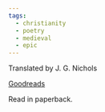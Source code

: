 ```yaml
---
tags:
  - christianity
  - poetry
  - medieval
  - epic
---
```

Translated by J. G. Nichols

[Goodreads](https://www.goodreads.com/book/show/57370753-the-divine-comedy)

Read in paperback.